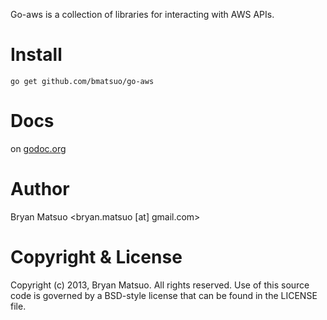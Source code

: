 [godoc.org]: http://go.pkgdoc.org/github.com/bmatsuo/go-aws/ "godoc.org"

Go-aws is a collection of libraries for interacting with AWS APIs.

Install
=======

    go get github.com/bmatsuo/go-aws

Docs
====

on [godoc.org][]

Author
======

Bryan Matsuo &lt;bryan.matsuo [at] gmail.com&gt;

Copyright & License
===================

Copyright (c) 2013, Bryan Matsuo.
All rights reserved.
Use of this source code is governed by a BSD-style license that can be
found in the LICENSE file.
